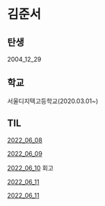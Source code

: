 # 김준서
## 탄생
2004_12_29
## 학교
서울디지텍고등학교(2020.03.01~)


## TIL
[2022_06_08](./sdhs/20220608.md)

[2022_06_09](./sdhs/20220609.md)

[2022_06_10](./sdhs/20220610.md) 회고

[2022_06_11](./sdhs/20220611.md) 

[2022_06_11](./sdhs/20220612.md) 
